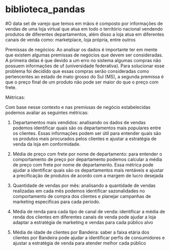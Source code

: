# biblioteca_pandas

#O data set de varejo que temos em mãos é composto por informações de vendas de uma loja virtual que atua em todo o território nacional vendendo produtos de diferentes departamentos, além disso a loja atua em diferentes canais de venda como: marketplace, loja própria, entre outros 

Premissas de negócios: 
Ao analisar os dados é importante ter em mente que existem algumas premissas de negócios que devem ser consideradas. A primeira delas é que devido a um erro no sistema algumas compras não possuem informações de uf (universidade federativa). Para solucionar esse problema foi decidido que essas compras serão consideradas como pertencentes ao estado de mato grosso do Sul (MS), a segunda premissa é que o preço final de um produto não pode ser maior do que o preço com frete. 

Métricas: 

Com base nesse contexto e nas premissas de negócio estabelecidas podemos avaliar as seguintes métricas: 

1. Departamentos mais vendidos: analisando os dados de vendas podemos identificar quais são os departamentos mais populares entre os clientes. Essas informações podem ser útil para entender quais são os produtos mais procurados pelos clientes e ajustar a estratégia de venda da loja em conformidade.

2. Média de preço com frete por nome de departamento: para entender o comportamento de preço por departamento podemos calcular a média de preço com frete por nome de departamento. Essa métrica pode ajudar a identificar quais são os departamentos mais rentáveis e ajustar a precificação de produtos de acordo com a margem de lucro desejada 

3. Quantidade de vendas por mês: analisando a quantidade de vendas realizadas em cada mês podemos identificar sazonalidades no comportamento de compra dos clientes e planejar campanhas de marketing específicas para cada período. 

4. Média de renda para cada tipo de canal de venda: identificar a média de renda dos clientes em diferentes canais de venda pode ajudar a loja adaptar a estratégia de marketing e vendas para cada público alvo 

5. Média de idade de clientes por Bandeira: saber a faixa etária dos clientes por Bandeira pode ajudar a identificar perfis de consumidores e ajustar a estratégia de venda para atender melhor cada público

